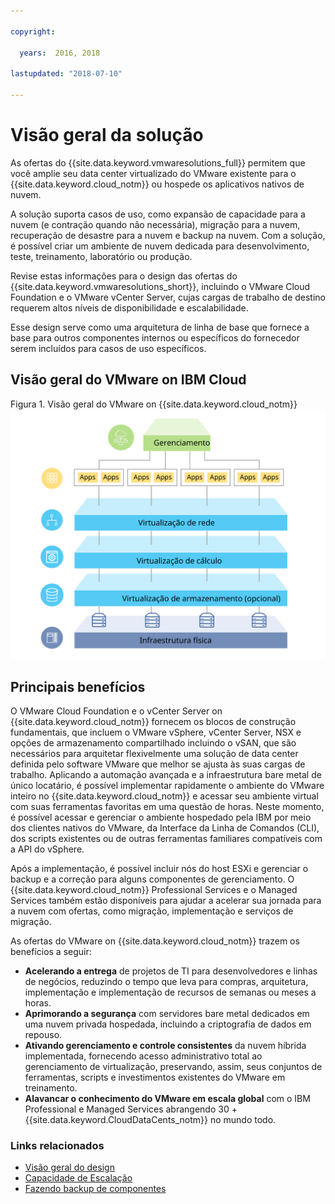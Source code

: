 ```yaml
---

copyright:

  years:  2016, 2018

lastupdated: "2018-07-10"

---
```


# Visão geral da solução

As ofertas do {{site.data.keyword.vmwaresolutions_full}} permitem que você amplie seu data center virtualizado do VMware existente para o {{site.data.keyword.cloud_notm}} ou hospede os aplicativos nativos de nuvem.

A solução suporta casos de uso, como expansão de capacidade para a nuvem (e contração quando não necessária), migração para a nuvem, recuperação de desastre para a nuvem e backup na nuvem. Com a solução, é possível criar um ambiente de nuvem dedicada para desenvolvimento, teste, treinamento, laboratório ou produção.

Revise estas informações para o design das ofertas do {{site.data.keyword.vmwaresolutions_short}}, incluindo o VMware Cloud Foundation e o VMware vCenter Server, cujas cargas de trabalho de destino requerem altos níveis de disponibilidade e escalabilidade.

Esse design serve como uma arquitetura de linha de base que fornece a base para outros componentes internos ou específicos do fornecedor serem incluídos para casos de uso específicos.

## Visão geral do VMware on IBM Cloud

Figura 1. Visão geral do VMware on {{site.data.keyword.cloud_notm}}
![Visão geral do VMware on {{site.data.keyword.cloud_notm}}](solution_overview.svg "A solução virtualiza o cálculo, a rede e opcionalmente os recursos de armazenamento a serem consumidos pelas VMs nas quais é possível executar seus aplicativos.")

## Principais benefícios

O VMware Cloud Foundation e o vCenter Server on {{site.data.keyword.cloud_notm}} fornecem os blocos de construção fundamentais, que incluem o VMware vSphere, vCenter Server, NSX e opções de armazenamento compartilhado incluindo o vSAN, que são necessários para arquitetar flexivelmente uma solução de data center definida pelo software VMware que melhor se ajusta às suas cargas de trabalho. Aplicando a automação avançada e a infraestrutura bare metal de único locatário, é possível implementar rapidamente o ambiente do VMware inteiro no {{site.data.keyword.cloud_notm}} e acessar seu ambiente virtual com suas ferramentas favoritas em uma questão de horas. Neste momento, é possível acessar e gerenciar o ambiente hospedado pela IBM por meio dos clientes nativos do VMware, da Interface da Linha de Comandos (CLI), dos scripts existentes ou de outras ferramentas familiares compatíveis com a API do vSphere.

Após a implementação, é possível incluir nós do host ESXi e gerenciar o backup e a correção para alguns componentes de gerenciamento. O {{site.data.keyword.cloud_notm}} Professional Services e o Managed Services também estão disponíveis para ajudar a acelerar sua jornada para a nuvem com ofertas, como migração, implementação e serviços de migração.

As ofertas do VMware on {{site.data.keyword.cloud_notm}} trazem os benefícios a seguir:

* **Acelerando a entrega** de projetos de TI para desenvolvedores e linhas de negócios, reduzindo o tempo que leva para compras, arquitetura, implementação e implementação de recursos de semanas ou meses a horas.
* **Aprimorando a segurança** com servidores bare metal dedicados em uma nuvem privada hospedada, incluindo a criptografia de dados em repouso.
* **Ativando gerenciamento e controle consistentes** da nuvem híbrida implementada, fornecendo acesso administrativo total ao gerenciamento de virtualização, preservando, assim, seus conjuntos de ferramentas, scripts e investimentos existentes do VMware em treinamento.
* **Alavancar o conhecimento do VMware em escala global** com o IBM Professional e Managed Services abrangendo 30 + {{site.data.keyword.CloudDataCents_notm}} no mundo todo.

### Links relacionados

* [ Visão geral do design ](design_overview.html)
* [ Capacidade de Escalação ](solution_scaling.html)
* [ Fazendo backup de componentes ](solution_backingup.html)
